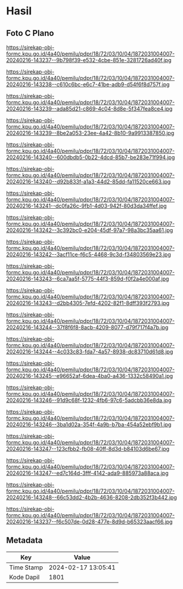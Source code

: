 # Hasil

## Foto C Plano

https://sirekap-obj-formc.kpu.go.id/4a40/pemilu/pdpr/18/72/03/10/04/1872031004007-20240216-143237--9b798f39-e532-4cbe-851e-3281726ad40f.jpg

https://sirekap-obj-formc.kpu.go.id/4a40/pemilu/pdpr/18/72/03/10/04/1872031004007-20240216-143238--c610c6bc-e6c7-41be-adb9-d54f6f8d757f.jpg

https://sirekap-obj-formc.kpu.go.id/4a40/pemilu/pdpr/18/72/03/10/04/1872031004007-20240216-143239--ada85d21-c869-4c04-8d8e-5f347fea8ce4.jpg

https://sirekap-obj-formc.kpu.go.id/4a40/pemilu/pdpr/18/72/03/10/04/1872031004007-20240216-143239--8be2a053-23ee-4a42-8b10-9a9913387850.jpg

https://sirekap-obj-formc.kpu.go.id/4a40/pemilu/pdpr/18/72/03/10/04/1872031004007-20240216-143240--600dbdb5-0b22-4dcd-85b7-be283e71f994.jpg

https://sirekap-obj-formc.kpu.go.id/4a40/pemilu/pdpr/18/72/03/10/04/1872031004007-20240216-143240--d92b833f-a1a3-44d2-85dd-fa11520ce663.jpg

https://sirekap-obj-formc.kpu.go.id/4a40/pemilu/pdpr/18/72/03/10/04/1872031004007-20240216-143241--dc0fa26c-9fb1-4d03-942f-80d3da34ffef.jpg

https://sirekap-obj-formc.kpu.go.id/4a40/pemilu/pdpr/18/72/03/10/04/1872031004007-20240216-143242--3c392bc0-e204-45df-97a7-98a3bc35aa61.jpg

https://sirekap-obj-formc.kpu.go.id/4a40/pemilu/pdpr/18/72/03/10/04/1872031004007-20240216-143242--3acf11ce-f6c5-4468-9c3d-f34803569e23.jpg

https://sirekap-obj-formc.kpu.go.id/4a40/pemilu/pdpr/18/72/03/10/04/1872031004007-20240216-143243--6ca7aa5f-5775-44f3-859d-f0f2a4e000af.jpg

https://sirekap-obj-formc.kpu.go.id/4a40/pemilu/pdpr/18/72/03/10/04/1872031004007-20240216-143243--d2bb4305-7efd-4202-82f1-8dff393f2793.jpg

https://sirekap-obj-formc.kpu.go.id/4a40/pemilu/pdpr/18/72/03/10/04/1872031004007-20240216-143244--37f8f6f8-8acb-4209-8077-d79f717f4a7b.jpg

https://sirekap-obj-formc.kpu.go.id/4a40/pemilu/pdpr/18/72/03/10/04/1872031004007-20240216-143244--4c033c83-fda7-4a57-8938-dc83710d61d8.jpg

https://sirekap-obj-formc.kpu.go.id/4a40/pemilu/pdpr/18/72/03/10/04/1872031004007-20240216-143245--e96652af-6dea-4ba0-a436-1332c58490a1.jpg

https://sirekap-obj-formc.kpu.go.id/4a40/pemilu/pdpr/18/72/03/10/04/1872031004007-20240216-143246--91d9c68f-1232-4fb6-97c6-5adcbb36e8da.jpg

https://sirekap-obj-formc.kpu.go.id/4a40/pemilu/pdpr/18/72/03/10/04/1872031004007-20240216-143246--3ba1d02a-354f-4a9b-b7ba-454a52ebf9b1.jpg

https://sirekap-obj-formc.kpu.go.id/4a40/pemilu/pdpr/18/72/03/10/04/1872031004007-20240216-143247--123cfbb2-fb08-40ff-8d3d-b84103d6be67.jpg

https://sirekap-obj-formc.kpu.go.id/4a40/pemilu/pdpr/18/72/03/10/04/1872031004007-20240216-143247--ed7c164d-3fff-4142-ada9-885973a88aca.jpg

https://sirekap-obj-formc.kpu.go.id/4a40/pemilu/pdpr/18/72/03/10/04/1872031004007-20240216-143248--66c53dd2-4b2b-4636-8208-2db352f3b442.jpg

https://sirekap-obj-formc.kpu.go.id/4a40/pemilu/pdpr/18/72/03/10/04/1872031004007-20240216-143237--f6c507de-0d28-477e-8d9d-b65323aacf66.jpg


## Metadata

| Key        | Value               |
| ---------- | ------------------- |
| Time Stamp | 2024-02-17 13:05:41 |
| Kode Dapil | 1801                |



